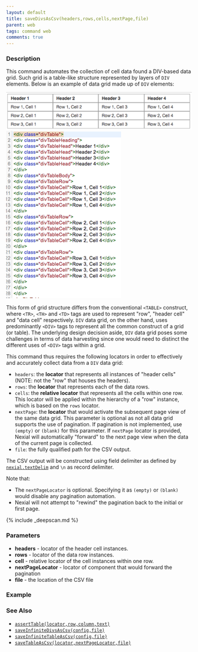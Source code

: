 ```yaml
---
layout: default
title: saveDivsAsCsv(headers,rows,cells,nextPage,file)
parent: web
tags: command web
comments: true
---
```


### Description
This command automates the collection of cell data found a DIV-based data grid.  Such grid is a table-like structure 
represented by layers of `DIV` elements. Below is an example of data grid made up of `DIV` elements:<br/>

![](image/saveDivsAsCsv_01.png)<br/>
![](image/saveDivsAsCsv_02.png)<br/>

This form of grid structure differs from the conventional `<TABLE>` construct, where `<TR>`, `<TH>` and `<TD>` tags are 
used to represent "row", "header cell" and "data cell" respectively.  `DIV` data grid, on the other hand, uses 
predominantly `<DIV>` tags to represent all the common construct of a grid (or table). The underlying design decision
aside, `DIV` data grid poses some challenges in terms of data harvesting since one would need to distinct the different
uses of `<DIV>` tags within a grid.

This command thus requires the following locators in order to effectively and accurately collect data from a `DIV` 
data grid:

- `headers`: the **locator** that represents all instances of "header cells" (NOTE: not the "row" that houses the 
  headers).
- `rows`: the **locator** that represents each of the data rows.
- `cells`: the **relative locator** that represents all the cells within one row. This locator will be applied within 
  the hierarchy of a "row" instance, which is based on the `rows` locator.
- `nextPage`: the **locator** that would activate the subsequent page view of the same data grid. This parameter is 
  optional as not all data grid supports the use of pagination. If pagination is not implemented, use `(empty)` or 
  `(blank)` for this parameter. If `nextPage` locator is provided, Nexial will automatically "forward" to the next page 
  view when the data of the current page is collected. 
- `file`: the fully qualified path for the CSV output.

The CSV output will be constructed using field delimiter as defined by 
[`nexial.textDelim`](../../systemvars/index#nexial.textDelim) and `\n` as record delimiter.

Note that:
- The `nextPageLocator` is optional. Specifying it as `(empty)` or `(blank)` would disable any pagination automation.
- Nexial will not attempt to "rewind" the pagination back to the initial or first page.

{% include _deepscan.md %}


### Parameters
- **headers** - locator of the header cell instances.
- **rows** - locator of the data row instances.
- **cell** - relative locator of the cell instances within one row.
- **nextPageLocator** - locator of component that would forward the pagination
- **file** - the location of the CSV file


### Example


### See Also
- [`assertTable(locator,row,column,text)`](assertTable(locator,row,column,text))
- [`saveInfiniteDivsAsCsv(config,file)`](saveInfiniteDivsAsCsv(config,file))
- [`saveInfiniteTableAsCsv(config,file)`](saveInfiniteTableAsCsv(config,file))
- [`saveTableAsCsv(locator,nextPageLocator,file)`](saveTableAsCsv(locator,nextPageLocator,file))
